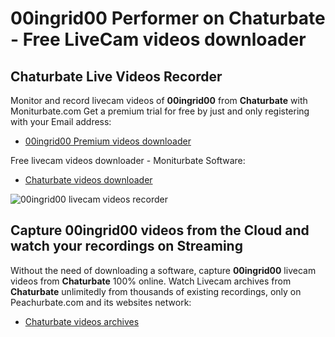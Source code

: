 # 00ingrid00 Performer on Chaturbate - Free LiveCam videos downloader

## Chaturbate Live Videos Recorder

Monitor and record livecam videos of **00ingrid00** from **Chaturbate** with Moniturbate.com
Get a premium trial for free by just and only registering with your Email address:
* [00ingrid00 Premium videos downloader](https://moniturbate.com/request-demo-licence-key.html)

Free livecam videos downloader - Moniturbate Software:
* [Chaturbate videos downloader](https://moniturbate.com/moniturbate-download-software.html)

![00ingrid00 livecam videos recorder](https://peachurnet.com/templates/moniturbate-software.png)


## Capture 00ingrid00 videos from the Cloud and watch your recordings on Streaming

Without the need of downloading a software, capture **00ingrid00** livecam videos from **Chaturbate** 100% online.
Watch Livecam archives from **Chaturbate** unlimitedly from thousands of existing recordings, only on Peachurbate.com and its websites network:
* [Chaturbate videos archives](https://peachurnet.com/)